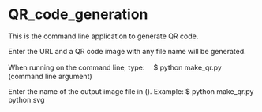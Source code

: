 # QR_code_generation
This is the command line application to generate QR code.

Enter the URL and a QR code image with any file name will be generated.

When running on the command line, type:　
$ python make_qr.py (command line argument)

Enter the name of the output image file in ().
Example:
$ python make_qr.py python.svg
